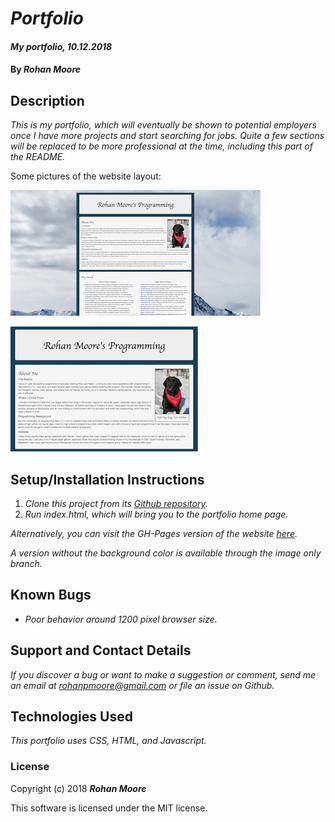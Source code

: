 # _Portfolio_

#### _My portfolio, 10.12.2018_

#### By **_Rohan Moore_**

## Description

_This is my portfolio, which will eventually be shown to potential employers once I have more projects and start searching for jobs.  Quite a few sections will be replaced to be more professional at the time, including this part of the README._

Some pictures of the website layout:

![First site picture](img/website-one.png)

![Second site picture](img/website-two.png)

## Setup/Installation Instructions

1. _Clone this project from its [Github repository](https://github.com/rohanpmoore/portfolio)._
2. _Run index.html, which will bring you to the portfolio home page._

_Alternatively, you can visit the GH-Pages version of the website [here](https://rohanpmoore.github.io/portfolio/)._

_A version without the background color is available through the image only branch._

## Known Bugs

* _Poor behavior around 1200 pixel browser size._

## Support and Contact Details

_If you discover a bug or want to make a suggestion or comment, send me an email at rohanpmoore@gmail.com or file an issue on Github._

## Technologies Used

_This portfolio uses CSS, HTML, and Javascript._

### License

Copyright (c) 2018 **_Rohan Moore_**

This software is licensed under the MIT license.
